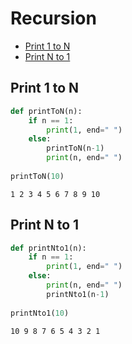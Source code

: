 # Recursion

- [Print 1 to N](#Print-1-to-N)
- [Print N to 1](#Print-N-to-1)

## Print 1 to N


```python
def printToN(n):
    if n == 1:
        print(1, end=" ")
    else:
        printToN(n-1)
        print(n, end=" ")
    
printToN(10)
```

    1 2 3 4 5 6 7 8 9 10 

## Print N to 1


```python
def printNto1(n):
    if n == 1:
        print(1, end=" ")
    else:
        print(n, end=" ")
        printNto1(n-1)
        
printNto1(10)
```

    10 9 8 7 6 5 4 3 2 1 


```python

```
